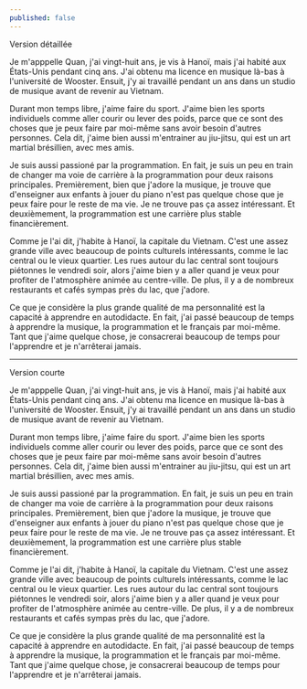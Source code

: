 ```yaml
---
published: false
---
```

Version détaillée

Je m'apppelle Quan, j'ai vingt-huit ans, je vis à Hanoï, mais j'ai habité aux États-Unis pendant cinq ans. J'ai obtenu ma licence en musique là-bas à l'université de Wooster. Ensuit, j'y ai travaillé pendant un ans dans un studio de musique avant de revenir au Vietnam.

Durant mon temps libre, j'aime faire du sport. J'aime bien les sports individuels comme aller courir ou lever des poids, parce que ce sont des choses que je peux faire par moi-même sans avoir besoin d'autres personnes. Cela dit, j'aime bien aussi m'entrainer au jiu-jitsu, qui est un art martial brésillien, avec mes amis.

Je suis aussi passioné par la programmation. En fait, je suis un peu en train de changer ma voie de carrière à la programmation pour deux raisons principales. Premièrement, bien que j'adore la musique, je trouve que d'enseigner aux enfants à jouer du piano n'est pas quelque chose que je peux faire pour le reste de ma vie. Je ne trouve pas ça assez intéressant. Et deuxièmement, la programmation est une carrière plus stable financièrement.

Comme je l'ai dit, j'habite à Hanoï, la capitale du Vietnam. C'est une assez grande ville avec beaucoup de points culturels intéressants, comme le lac central ou le vieux quartier. Les rues autour du lac central sont toujours piétonnes le vendredi soir, alors j'aime bien y a aller quand je veux pour profiter de l'atmosphère animée au centre-ville. De plus, il y a de nombreux restaurants et cafés sympas près du lac, que j'adore.

Ce que je considère la plus grande qualité de ma personnalité est la capacité à apprendre en autodidacte. En fait, j'ai passé beaucoup de temps à apprendre la musique, la programmation et le français par moi-même. Tant que j'aime quelque chose, je consacrerai beaucoup de temps pour l'apprendre et je n'arrêterai jamais.

---

Version courte

Je m'apppelle Quan, j'ai vingt-huit ans, je vis à Hanoï, mais j'ai habité aux États-Unis pendant cinq ans. J'ai obtenu ma licence en musique là-bas à l'université de Wooster. Ensuit, j'y ai travaillé pendant un ans dans un studio de musique avant de revenir au Vietnam.

Durant mon temps libre, j'aime faire du sport. J'aime bien les sports individuels comme aller courir ou lever des poids, parce que ce sont des choses que je peux faire par moi-même sans avoir besoin d'autres personnes. Cela dit, j'aime bien aussi m'entrainer au jiu-jitsu, qui est un art martial brésillien, avec mes amis.

Je suis aussi passioné par la programmation. En fait, je suis un peu en train de changer ma voie de carrière à la programmation pour deux raisons principales. Premièrement, bien que j'adore la musique, je trouve que d'enseigner aux enfants à jouer du piano n'est pas quelque chose que je peux faire pour le reste de ma vie. Je ne trouve pas ça assez intéressant. Et deuxièmement, la programmation est une carrière plus stable financièrement.

Comme je l'ai dit, j'habite à Hanoï, la capitale du Vietnam. C'est une assez grande ville avec beaucoup de points culturels intéressants, comme le lac central ou le vieux quartier. Les rues autour du lac central sont toujours piétonnes le vendredi soir, alors j'aime bien y a aller quand je veux pour profiter de l'atmosphère animée au centre-ville. De plus, il y a de nombreux restaurants et cafés sympas près du lac, que j'adore.

Ce que je considère la plus grande qualité de ma personnalité est la capacité à apprendre en autodidacte. En fait, j'ai passé beaucoup de temps à apprendre la musique, la programmation et le français par moi-même. Tant que j'aime quelque chose, je consacrerai beaucoup de temps pour l'apprendre et je n'arrêterai jamais.
